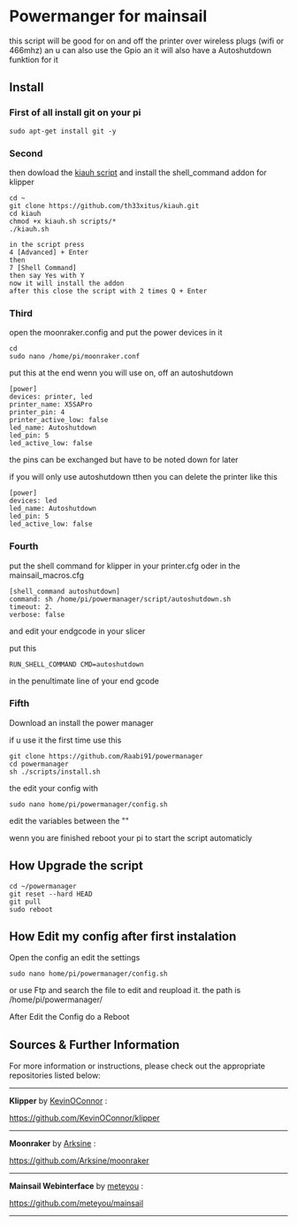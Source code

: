 # Powermanger for mainsail
this script will be good for on and off the printer over wireless plugs (wifi or 466mhz) an u can also use the Gpio
an it will also have a Autoshutdown funktion for it

## Install

### First of all install git on your pi
```
sudo apt-get install git -y
```
### Second
then dowload the [kiauh script](https://github.com/th33xitus/kiauh) and install the shell_command addon for klipper

```
cd ~
git clone https://github.com/th33xitus/kiauh.git
cd kiauh
chmod +x kiauh.sh scripts/*
./kiauh.sh
```
```
in the script press
4 [Advanced] + Enter
then
7 [Shell Command]
then say Yes with Y
now it will install the addon
after this close the script with 2 times Q + Enter
```
### Third
open the moonraker.config and put the power devices in it
```
cd
sudo nano /home/pi/moonraker.conf
```
put this at the end wenn you will use on, off an autoshutdown

```
[power]
devices: printer, led
printer_name: X5SAPro
printer_pin: 4
printer_active_low: false
led_name: Autoshutdown
led_pin: 5
led_active_low: false
```
the pins can be exchanged but have to be noted down for later

if you will only use autoshutdown tthen you can delete the printer like this

```
[power]
devices: led
led_name: Autoshutdown
led_pin: 5
led_active_low: false
```
### Fourth

put the shell command for klipper in your printer.cfg oder in the mainsail_macros.cfg
```
[shell_command autoshutdown]
command: sh /home/pi/powermanager/script/autoshutdown.sh
timeout: 2.
verbose: false
```

and edit your endgcode in your slicer

put this
```
RUN_SHELL_COMMAND CMD=autoshutdown
```

in the penultimate line of your end gcode

### Fifth
Download an install the power manager

if u use it the first time use this

```
git clone https://github.com/Raabi91/powermanager
cd powermanager
sh ./scripts/install.sh
```

the edit your config with
```
sudo nano home/pi/powermanager/config.sh
```
edit the variables between the ""

wenn you are finished reboot your pi to start the script automaticly

## How Upgrade the script
```
cd ~/powermanager
git reset --hard HEAD
git pull
sudo reboot
```

## How Edit my config after first instalation

Open the config an edit the settings

```
sudo nano home/pi/powermanager/config.sh
```
or use Ftp and search the file to edit and reupload it. the path is /home/pi/powermanager/

After Edit the Config do a Reboot

## Sources & Further Information

For more information or instructions, please check out the appropriate repositories listed below:

---

**Klipper** by [KevinOConnor](https://github.com/KevinOConnor) :

https://github.com/KevinOConnor/klipper

---


**Moonraker** by [Arksine](https://github.com/Arksine) :

https://github.com/Arksine/moonraker

---

**Mainsail Webinterface** by [meteyou](https://github.com/meteyou) :

https://github.com/meteyou/mainsail

---
